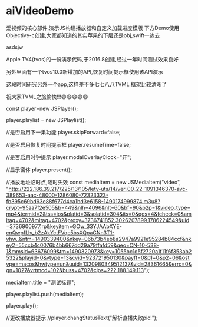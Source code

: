 # aiVideoDemo
爱视频的核心部件,演示JS构建播放器和自定义加载进度模版
下方Demo使用Objective-c创建,大家都知道的其实苹果的下层还是obj,swift一边去

asdsjw

Apple TV4(tvos)的一份演示代码,于2016.8创建,经过一年时间测试效果良好

另外里面有一个tvos10.0新增加的API,恢复时间提示框使用该API演示

这段时间研究另外一个app,这样差不多七七八八TVML 框架比较清晰了

祝大家TVML之旅愉快!!!😄😄😄😄😄

const player=new JSPlayer();

player.playlist = new JSPlaylist();

//是否启用下一集功能
player.skipForward=false;

//是否启用恢复时间提示框
player.resumeTime=false;

//是否启用时钟提示
player.modalOverlayClock="开";

//显示窗体
player.present();

//播放地址临时点,随时失效
const mediaItem = new JSMediaItem("video", "http://222.186.39.217/225/13/105/letv-uts/14/ver_00_22-1091346370-avc-389653-aac-48000-1286080-72323323-fb395c69bd93e88f677d4ca1bd3e6158-1490174999874.m3u8?crypt=95aa7f2e505&b=449&nlh=4096&nlt=60&bf=90&p2p=1&video_type=mp4&termid=2&tss=ios&platid=3&splatid=304&its=0&qos=4&fcheck=0&amltag=4702&mltag=4702&proxy=3736741852,3026207899,1786224549&uid=3736900977.rp&keyitem=GOw_33YJAAbXYE-cnQwpfLlv_b2zAkYctFVqe5bsXQpaGNn3T1-vhw..&ntm=1490339400&nkey=06b73b4eb8a2947a9921e95284b84ccf&nkey2=55ccb4c0076b4bb667dd29a79ffafd59&geo=CN-10-538-1&mmsid=63676099&tm=1490320973&key=1055bc1d5f2720a1f11f6f353ab25322&playid=0&vtype=13&cvid=923721950130&payff=0&p1=0&p2=06&ostype=macos&hwtype=un&uuid=1320980349512137&vid=28361665&errc=0&gn=1027&vrtmcd=102&buss=4702&cips=222.188.149.113");

mediaItem.title = "测试标题";

player.playlist.push(mediaItem);

player.play();

//更改播放器提示
//player.changStatusText("解析直播失败pic!");

